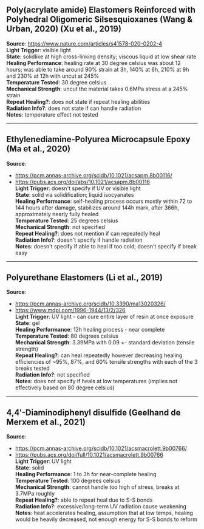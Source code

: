 ## Poly(acrylate amide) Elastomers Reinforced with Polyhedral Oligomeric Silsesquioxanes (Wang & Urban, 2020) (Xu et al., 2019)
**Source**: https://www.nature.com/articles/s41578-020-0202-4  
**Light Trigger**: visible light  
**State**: solidlike at high cross-linking density; viscous liquid at low shear rate  
**Healing Performance**: healing rate at 30 degree celsius was about 12 hours; was able to take around 90% strain at 3h, 140% at 6h, 210% at 9h and 230% at 12h with uncut at 245%  
**Temperature Tested**: 30 degree celsius  
**Mechanical Strength**: uncut the material takes 0.6MPa stress at a 245% strain  
**Repeat Healing?**: does not state if repeat healing abilities  
**Radiation Info?**: does not state if can handle radiation  
**Notes**: temperature effect not tested  

---

## Ethylenediamine-Polyurea Microcapsule Epoxy (Ma et al., 2020)

**Source**:  
- https://pcm.annas-archive.org/scidb/10.1021/acsapm.8b00116/  
- https://pubs.acs.org/doi/abs/10.1021/acsapm.8b00116  
**Light Trigger**: doesn't specify if UV or visible light  
**State**: solid via solidification; liquid isocyanates  
**Healing Performance**: self-healing process occurs mostly within 72 to 144 hours after damage, stabilizes around 144h mark, after 366h, approximately nearly fully healed  
**Temperature Tested**: 25 degrees celsius  
**Mechanical Strength**: not specified  
**Repeat Healing?**: does not mention if can repeatedly heal  
**Radiation Info?**: doesn't specify if handle radiation  
**Notes**: doesn't specify if able to heal if too cold; doesn't specify if break easy  

---

## Polyurethane Elastomers (Li et al., 2019)

**Source**:  
- https://pcm.annas-archive.org/scidb/10.3390/ma13020326/  
- https://www.mdpi.com/1996-1944/13/2/326  
**Light Trigger**: UV light - can cure entire layer of resin at once exposure  
**State**: gel  
**Healing Performance**: 12h healing process - near complete  
**Temperature Tested**: 80 degrees celsius  
**Mechanical Strength**: 3.39MPa with 0.09 +- standard deviation (tensile strength)  
**Repeat Healing?**: can heal repeatedly however decreasing healing efficiencies of ~95%, 87%, and 60% tensile strengths with each of the 3 breaks tested  
**Radiation Info?**: not specified  
**Notes**: does not specify if heals at low temperatures (implies not effectively based on 80 degree celsius)  

---

## 4,4′-Diaminodiphenyl disulfide (Geelhand de Merxem et al., 2021)

**Source**:  
- https://pcm.annas-archive.org/scidb/10.1021/acsmacrolett.9b00766/  
- https://pubs.acs.org/doi/full/10.1021/acsmacrolett.9b00766  
**Light Trigger**: UV light  
**State**: solid  
**Healing Performance**: 1 to 3h for near-complete healing  
**Temperature Tested**: 100 degrees celsius  
**Mechanical Strength**: cannot handle too high of stress, breaks at 3.7MPa roughly  
**Repeat Healing?**: able to repeat heal due to S-S bonds  
**Radiation Info?**: excessive/long-term UV radiation cause weakening  
**Notes**: heat accelerates healing, assumption that at low temps, healing would be heavily decreased, not enough energy for S-S bonds to reform  
